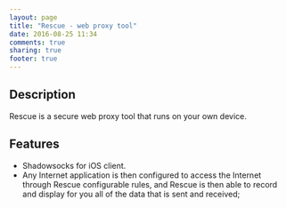 ```yaml
---
layout: page
title: "Rescue - web proxy tool"
date: 2016-08-25 11:34
comments: true
sharing: true
footer: true
---
```


<!--# Rescue - web proxy tool-->

## Description
Rescue is a secure web proxy tool that runs on your own device.

## Features
* Shadowsocks for iOS client.
* Any Internet application is then configured to access the Internet through Rescue configurable rules, and Rescue is then able to record and display for you all of the data that is sent and received;

